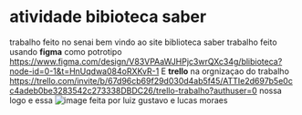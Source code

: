 # atividade bibioteca saber
 trabalho feito no senai
 bem vindo ao site biblioteca saber
trabalho feito usando **figma** como potrotipo https://www.figma.com/design/V83VPAaWJHPjc3wrQXc34g/blibioteca?node-id=0-1&t=HnUqdwa084oRXKvR-1
E **trello** na orgnizaçao do trabalho https://trello.com/invite/b/67d96cb69f29d030d4ab5f45/ATTIe2d697b5e0cc4adeb0be3283542c273338DBDC26/trello-trabalho?authuser=0
nossa logo e essa ![image](https://github.com/user-attachments/assets/f87661ed-6276-4990-b549-656347cdd85d) feita por luiz gustavo e lucas moraes

